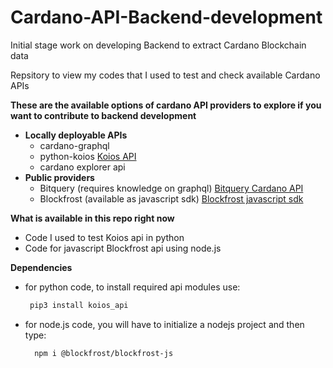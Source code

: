 # Cardano-API-Backend-development
Initial stage work on developing Backend to extract Cardano Blockchain data

 Repsitory to view my codes that I used to test and check available Cardano APIs

 **These are the available options of cardano API providers to explore if you want to contribute to backend development**
 - **Locally deployable APIs**
   - cardano-graphql
   - python-koios [Koios API](https://github.com/cardano-apexpool/koios-api-python)
   - cardano explorer api
 - **Public providers**
   - Bitquery (requires knowledge on graphql) [Bitquery Cardano API](https://bitquery.io/blog/cardano-api)
   - Blockfrost (available as javascript sdk) [Blockfrost javascript sdk](https://blockfrost.dev/sdks-js)

**What is available in this repo right now**
- Code I used to test Koios api in python
- Code for javascript Blockfrost api using node.js

**Dependencies**
- for python code, to install required api modules use:
   ```bash
    pip3 install koios_api
   ```
- for node.js code, you will have to initialize a nodejs project and then type:
    ```bash
      npm i @blockfrost/blockfrost-js
    ```
